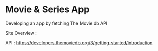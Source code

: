 # Movie & Series App

Developing an app by fetching The Movie.db API

Site Overview :

API : https://developers.themoviedb.org/3/getting-started/introduction
